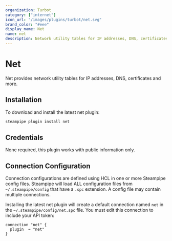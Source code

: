 ```yaml
---
organization: Turbot
category: ["internet"]
icon_url: "/images/plugins/turbot/net.svg"
brand_color: "#eee"
display_name: Net
name: net
description: Network utility tables for IP addresses, DNS, certificates and more.
---
```


# Net

Net provides network utility tables for IP addresses, DNS, certificates and more.


## Installation

To download and install the latest net plugin:

```bash
steampipe plugin install net
```

## Credentials

None required, this plugin works with public information only.


## Connection Configuration

Connection configurations are defined using HCL in one or more Steampipe config files. Steampipe will load ALL configuration files from `~/.steampipe/config` that have a `.spc` extension. A config file may contain multiple connections.

Installing the latest net plugin will create a default connection named `net` in the `~/.steampipe/config/net.spc` file.  You must edit this connection to include your API token:

```hcl
connection "net" {
  plugin  = "net"
}
```
